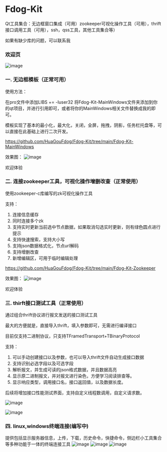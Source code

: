 # Fdog-Kit

Qt工具集合：无边框窗口集成（可用）zookeeper可视化操作工具（可用），thrift接口调用工具（可用），ssh，qss工具，其他工具集合等）

如果有缺少库的问题，可以联系我

### 欢迎页

![image](https://github.com/HuaGouFdog/Fdog-Kit/assets/59921436/b5bca273-a85d-443e-9b49-ad88774af67e)


### 一. 无边框模板（正常可用）

使用方法：

在pro文件中添加LIBS += -luser32
将Fdog-Kit-MainWindows文件夹添加到你的qt项目，并进行引用即可，或者将你的MainWindows相关文件替换成我的即可。

模板实现了基本的最小化，最大化，关闭，全屏，拖拽，阴影，任务栏托盘等，可以直接在此基础上进行二次开发。

https://github.com/HuaGouFdog/Fdog-Kit/tree/main/Fdog-Kit-MainWindows

效果图：
![image](https://github.com/user-attachments/assets/813a06f4-fc54-49d1-9816-1d381bdbeddd)

欢迎体验


### 二. 连接zookeeper工具，可视化操作增删改查（正常使用）

使用zookeeper-c库编写的zk可视化操作工具

支持：
1. 连接信息缓存
2. 同时连接多个zk
3. 支持实时更新当前选中节点数据，如果取消勾选实时更新，则有绿色圆点进行提示
4. 支持快速搜索，支持大小写
5. 支持json数据格式化，节点url解码
6. 支持增删改查
7. 新增编辑区，可用于临时编辑处理

https://github.com/HuaGouFdog/Fdog-Kit/tree/main/Fdog-Kit-Zookeeper


效果图：
![image](https://github.com/user-attachments/assets/085aafc0-1919-434e-9918-13884c6534f2)

欢迎体验




### 三. thirft接口测试工具（正常使用）
通过组合thrift协议进行报文发送的接口测试工具

最大的方便就是，直接导入thrift，填入参数即可，无需进行编译接口

目前仅支持二进制协议，只支持TFramedTransport+TBinaryProtocol

支持：
1. 可以手动创建接口以及参数，也可以导入thrift文件自动生成接口数据
2. 支持识别必选字段以及可选字段
3. 解析报文，并生成可读的json格式数据，并且数据高亮
4. 显示原二进制报文，并对报文进行染色，方便学习阅读排查等。
5. 显示响应类型，调用接口名，接口返回值，以及数据长度。

后续将增加接口性能测试界面，支持自定义线程数调用，自定义请求数。


![image](https://github.com/user-attachments/assets/8266465c-08ef-416b-9246-bfed41ca7ee9)


![image](https://github.com/user-attachments/assets/d33fa24c-bf69-40e6-adc3-774534e18856)



### 四. linux,windows终端连接(编写中)
提供包括显示服务器信息，上传，下载，历史命令，快捷命令，侧边栏小工具集合等多种功能于一体的终端连接工具
![image](https://github.com/HuaGouFdog/Fdog-Kit/assets/59921436/ceeb5128-c5cd-4c9a-b633-fef3005baebb)
![image](https://github.com/HuaGouFdog/Fdog-Kit/assets/59921436/934228e6-a684-4101-a4a3-90b99bcc0ea8)
![image](https://github.com/HuaGouFdog/Fdog-Kit/assets/59921436/28064809-ee08-495e-9d27-105bde419070)


